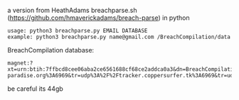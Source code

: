 a version from HeathAdams breachparse.sh (https://github.com/hmaverickadams/breach-parse) in python
```
usage: python3 breachparse.py EMAIL DATABASE
example: python3 breachparse.py name@gmail.com /BreachCompilation/data
```
BreachCompilation database:
```
magnet:?xt=urn:btih:7ffbcd8cee06aba2ce6561688cf68ce2addca0a3&dn=BreachCompilation&tr=udp%3A%2F%2Ftracker.openbittorrent.com%3A80&tr=udp%3A%2F%2Ftracker.leechers-paradise.org%3A6969&tr=udp%3A%2F%2Ftracker.coppersurfer.tk%3A6969&tr=udp%3A%2F%2Fglotorrents.pw%3A6969&tr=udp%3A%2F%2Ftracker.opentrackr.org%3A1337
```

be careful its 44gb
